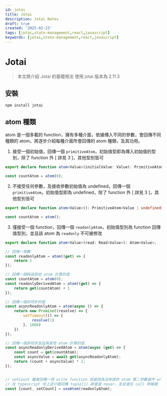 ```yaml
---
id: jotai
title: Jotai
description: Jotai Notes
draft: true
created: '2025-02-23'
tags: [jotai,state-management,react,javascript]
keywords: [jotai,state-management,react,javascript]
---
```



# Jotai

> 本文將介紹 Jotai 的基礎用法
> 使用 jotai 版本為 2.11.3

## 安裝

```bash
npm install jotai
```

## atom 種類

atom 是一個多載的 function，擁有多種介面，依據傳入不同的參數，會回傳不同種類的 atom，將逐步介紹每種介面所會回傳的 atom 種類，及其功用。

1. 接受一個初始值，回傳一個 `primitiveAtom`，初始值型即為傳入初始值的型別，除了 function 外 [ 詳見 3 ]，其他型別皆可

```ts
export declare function atom<Value>(initialValue: Value): PrimitiveAtom<Value> & WithInitialValue<Value>;
```

```ts example
const countAtom = atom(0);
```

2. 不接受任何參數，及接收參數初始值為 undefined，回傳一個 `primitiveAtom`，初始值型即為 undefined，除了 function 外 [ 詳見 3 ]，其他型別皆可

```ts
export declare function atom<Value>(): PrimitiveAtom<Value | undefined> & WithInitialValue<Value | undefined>;
```

```ts example
const countAtom = atom();
```

3. 僅接受一個 function，回傳一個 `readonlyAtom`，初始值型別為 function 回傳值型別，並且該 atom 為 `readonly` 不可被修改

```ts
export declare function atom<Value>(read: Read<Value>): Atom<Value>;
```

```ts example
// 回傳一常數
const readonlyAtom = atom((get) => {
    return 1
});

// 回傳一個經過其他 atom 計算的值
const countAtom = atom(0);
const readonlyDerivedAtom = atom((get) => {
    return get(countAtom) + 1
});

// 回傳一個非同步的值
const asyncReadonlyAtom = atom(async () => {
    return new Promise((resolve) => {
        setTimeout(() => {
            resolve(1)
        }, 1000)
    })
});

// 回傳一個非同步並且與其他 atom 計算的值
const asyncReadonlyDerivedAtom = atom(async (get) => {
    const count = get(countAtom);
    const asyncValue = await get(asyncReadonlyAtom);
    return (count + asyncValue) * 2; 
});


// setCount 雖會回傳一項 write function 但是因為沒有提供 atom 第二參數當作 write function，所以在執行時會 throw exception `not writable atom`
// 在 typescript 中上述介面回傳 tuple[1] 將會是 never，並且會在 call 時報錯
const [count, setCount] = useAtom(readonlyAtom);
```





